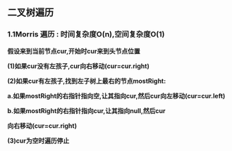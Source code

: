 ## 二叉树遍历

### 1.1Morris 遍历 : 时间复杂度O(n),空间复杂度O(1)

**假设来到当前节点cur,开始时cur来到头节点位置**

**(1)如果cur没有左孩子,cur向右移动(cur=cur.right)**

**(2)如果cur有左孩子,找到左子树上最右的节点mostRight:**

**a.如果mostRight的右指针指向空,让其指向cur,然后cur向左移动(cur=cur.left)**

**b.如果mostRight的右指针指向cur,让其指向null,然后cur**

**向右移动(cur=cur.right)**

**(3)cur为空时遍历停止**

